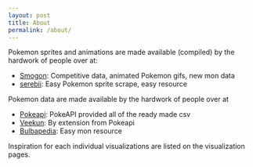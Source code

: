 ```yaml
---
layout: post
title: About
permalink: /about/
---
```

<p>Pokemon sprites and animations are made available (compiled) by the hardwork of people over at:</p>
<ul>
	<li>
		<a href="http://play.pokemonshowdown.com/sprites/xyani/">Smogon</a>: Competitive data, animated Pokemon gifs, new mon data
	</li>
	<li><a href="http://serebii.net">serebii</a>: Easy Pokemon sprite scrape, easy resource</li>
</ul>

<p>Pokemon data are made available by the hardwork of people over at </p>
<ul> 
	<li>
		<a href="https://pokeapi.co/">Pokeapi</a>: PokeAPI provided all of the ready made csv
	</li>
	<li><a href="http://eev.ee/">Veekun</a>: By extension from Pokeapi</li>
	<li><a href="http://bulbapedia.bulbagarden.net/wiki/Main_Page">Bulbapedia</a>: Easy mon resource</li>
</ul>

<p>Inspiration for each individual visualizations are listed on the visualization pages.</p>
